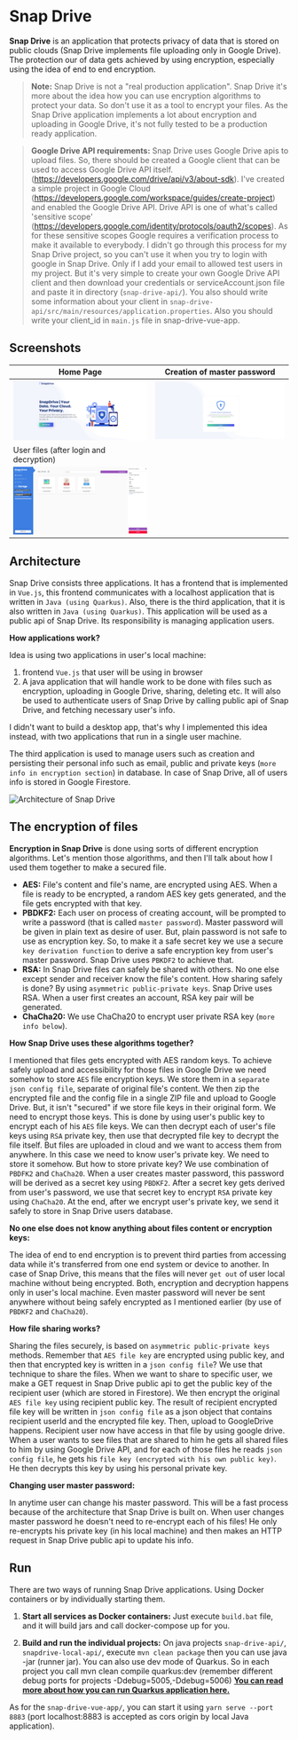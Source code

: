 # Snap Drive
**Snap Drive** is an application that protects privacy of data that is stored 
on public clouds (Snap Drive implements file uploading only in Google Drive). 
The protection our of data gets achieved by using encryption, especially using the idea of end to end encryption.

> **Note:** Snap Drive is not a "real production application". Snap Drive it's more about the idea 
> how you can use encryption algorithms to protect your data. So don't use it
> as a tool to encrypt your files. As the Snap Drive application implements a lot about
> encryption and uploading in Google Drive, it's not fully tested to be a production ready application. 

> **Google Drive API requirements:** Snap Drive uses Google Drive apis to upload files. So, there should 
> be created a Google client that can be used to access Google Drive API itself. (https://developers.google.com/drive/api/v3/about-sdk).
> I've created a simple project in Google Cloud (https://developers.google.com/workspace/guides/create-project) and enabled the
> Google Drive API. Drive API is one of what's called 'sensitive scope' (https://developers.google.com/identity/protocols/oauth2/scopes). 
> As for these sensitive scopes Google requires a verification process to make it available to everybody.
> I didn't go through this process for my Snap Drive project, so you can't use it 
> when you try to login with google in Snap Drive. Only if I add your email to allowed test users in my project.
> But it's very simple to create your own Google Drive API client and then download your credentials or serviceAccount.json file and paste it in directory (`snap-drive-api/`).
> You also should write some information about your client in `snap-drive-api/src/main/resources/application.properties`.
> Also you should write your client_id in `main.js` file in snap-drive-vue-app. 
## Screenshots

| Home Page                                                                                                         | Creation of master password                                                                                                    |
| ----------------------------------------------------------------------------------------------------------------- | ------------------------------------------------------------------------------------------------------------------ |
| [![Screenshot of homepage](./docs/img/homepage.png)](./docs/img/homepage.png) | [![Screenshot of page for creation of masterpassword](./docs/img/masterpassword.png)](./docs/img/masterpassword.png) |
| User files (after login and decryption)
| [![Screenshot of user files page](./docs/img/files.png)](./docs/img/files.png)


## Architecture
Snap Drive consists three applications. It has a frontend that is implemented in `Vue.js`, 
this frontend communicates with a localhost application that is written in `Java (using Quarkus)`.
Also, there is the third application, that it is also written in `Java (using Quarkus)`.
This application will be used as a public api of Snap Drive. Its responsibility 
is managing application users.

**How applications work?**

Idea is using two applications in user's local machine: 
1. frontend `Vue.js` that user will be using in browser
2. A java application that will handle work to be done with files such as encryption, uploading in Google Drive, sharing, deleting etc. 
It will also be used to authenticate users of Snap Drive by calling public api of Snap Drive, and fetching necessary user's info.

I didn't want to build a desktop app, that's why I implemented this idea instead, with 
two applications that run in a single user machine. 

The third application is used to manage users such as creation and persisting their personal info
such as email, public and private keys (`more info in encryption section`) in database.
In case of Snap Drive, all of users info is stored in Google Firestore.  

![Architecture of
Snap Drive](./docs/img/architecture.png)

## The encryption of files
**Encryption in Snap Drive** is done using sorts of different encryption algorithms.
Let's mention those algorithms, and then I'll talk about how I used them together to make a secured file. 
- **AES:**  File's content and file's name, are encrypted using AES.
When a file is ready to be encrypted, a random AES key gets generated, and the file gets encrypted with that key.
- **PBDKF2:** Each user on process of creating account, will be prompted
to write a password (that is called `master password`). Master password will be given
in plain text as desire of user. But, plain password is not safe to use as encryption key.
So, to make it a safe secret key we use a secure `key derivation function` to derive
a safe encryption key from user's master password. Snap Drive uses `PBKDF2` to achieve that.
- **RSA:**  In Snap Drive files can safely be shared with others. No one else except sender
and receiver know the file's content. 
How sharing safely is done? By using `asymmetric public-private keys`.
Snap Drive uses RSA. When a user first creates an account, RSA key pair will be generated. 
- **ChaCha20:**  We use ChaCha20 to encrypt user private RSA key (`more info below`). 

**How Snap Drive uses these algorithms together?**

I mentioned that files gets encrypted with AES random keys. 
To achieve safely upload and accessibility for those files in Google Drive
we need somehow to store `AES` file encryption keys. We store them in a `separate json config file`, 
separate of original file's content. We then zip the encrypted file and the config file in a single ZIP file and upload to Google Drive. 
But, it isn't "secured" if we store file keys  in their original form. 
We need to encrypt those keys. This is done by using user's public key to encrypt
each of his `AES` file keys. We can then decrypt each of user's file keys using `RSA` private key, then use that decrypted file key to decrypt the file itself.
But files are uploaded in cloud and we want to access them from anywhere.
In this case we need to know user's private key. We need to store it somehow. But how to store private key? We use combination of `PBDFK2` and `ChaCha20`.
When a user creates master password, this password will be derived as a secret key using `PBDKF2`.
After a secret key gets derived from user's password, we use that secret key to encrypt `RSA` private key using `ChaCha20`.
At the end, after we encrypt user's private key, we send it safely to store in Snap Drive users database.

**No one else does not know anything about files content or encryption keys:**

The idea of end to end encryption is to prevent third parties from accessing data while it's transferred from one end system or device to another.
In case of Snap Drive, this means that the files will never `get out` of user local machine without being encrypted. 
Both, encryption and decryption happens only in user's local machine.
Even master password will never be sent anywhere without being safely encrypted 
as I mentioned earlier (by use of `PBDKF2` and `ChaCha20`).

**How file sharing works?**
 
Sharing the files securely, is based on `asymmetric public-private keys` methods.
Remember that `AES file key` are encrypted using public key, and then that encrypted key is written in a `json config file`?
We use that technique to share the files. When we want to share to specific user, we make a GET request
in Snap Drive public api to get the public key of the recipient user (which are stored in Firestore).
We then encrypt the original `AES file key` using recipient public key.
The result of recipient encrypted file key will be written in `json config file` as a json object that contains recipient userId and the encrypted file key. 
Then, upload to GoogleDrive happens.
Recipient user now have access in that file by using google drive. When a user wants to see files that are shared to him
he gets all shared files to him by using Google Drive API, and for each of those files he reads `json config file`, he gets
his `file key (encrypted with his own public key)`. He then decrypts this key by using his personal private key. 

**Changing user master password:**
 
In anytime user can change his master password. This will
be a fast process because of the architecture that Snap Drive is built on. 
When user changes master password he doesn't need to re-encrypt each of his files! 
He only re-encrypts his private key (in his local machine) and then makes an HTTP request in Snap Drive public api to 
update his info.

## Run 

There are two ways of running Snap Drive applications. Using Docker containers or by individually
starting them.

1. **Start all services as Docker containers:** 
Just execute `build.bat` file, and it will build jars and call docker-compose up for you.

2. **Build and run the individual projects:**
On java projects `snap-drive-api/`, `snapdrive-local-api/`, execute `mvn clean package` then you can use java -jar (runner jar).
You can also use dev mode of Quarkus. So in each project you call mvn clean compile quarkus:dev (remember different debug ports for projects -Ddebug=5005,-Ddebug=5006) 
**[You can read more about how you can run Quarkus application here.](https://quarkus.io/guides/maven-tooling)**

As for the `snap-drive-vue-app/`, you can start it using `yarn serve --port 8883` (port localhost:8883 is accepted as cors origin by local Java application).